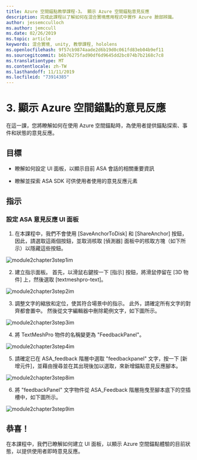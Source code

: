 ```yaml
---
title: Azure 空間錨點教學課程-3。 顯示 Azure 空間錨點意見反應
description: 完成此課程以了解如何在混合實境應用程式中實作 Azure 臉部辨識。
author: jessemcculloch
ms.author: jemccull
ms.date: 02/26/2019
ms.topic: article
keywords: 混合實境, unity, 教學課程, hololens
ms.openlocfilehash: 9f57cb9874aade2d6b19d0c061fd83eb04b9ef11
ms.sourcegitcommit: b6b76275fad90df6d9645dd2bc074b7b2168c7c8
ms.translationtype: MT
ms.contentlocale: zh-TW
ms.lasthandoff: 11/11/2019
ms.locfileid: "73914385"
---
```

# <a name="3-displaying-azure-spatial-anchor-feedback"></a>3. 顯示 Azure 空間錨點的意見反應

在這一課，您將瞭解如何在使用 Azure 空間錨點時，為使用者提供錨點探索、事件和狀態的意見反應。

## <a name="objectives"></a>目標

* 瞭解如何設定 UI 面板，以顯示目前 ASA 會話的相關重要資訊

* 瞭解並探索 ASA SDK 可供使用者使用的意見反應元素

## <a name="instructions"></a>指示

### <a name="set-up-asa-feedback-ui-panel"></a>設定 ASA 意見反應 UI 面板

1. 在本課程中，我們不會使用 [SaveAnchorToDisk] 和 [ShareAnchor] 按鈕，因此，請選取這兩個按鈕，並取消核取 [偵測器] 面板中的核取方塊（如下所示）以隱藏這些按鈕。
   

![module2chapter3step1im](images/module2chapter3step1im.PNG)

2. 建立指示面板。 首先，以滑鼠右鍵按一下 [指示] 按鈕，將滑鼠停留在 [3D 物件] 上，然後選取 [textmeshpro-text]。

![module2chapter3step2im](images/module2chapter3step2im.PNG)

3. 調整文字的縮放和定位，使其符合場景中的指示。 此外，請確定所有文字的對齊都會置中。 然後從文字編輯器中刪除範例文字，如下圖所示。

![module2chapter3step3im](images/module2chapter3step3im.PNG)

4. 將 TextMeshPro 物件的名稱變更為 "FeedbackPanel"。
   

![module2chapter3step4im](images/module2chapter3step4im.PNG)

5. 請確定已在 ASA_feedback 階層中選取 "feedbackpanel" 文字，按一下 [新增元件]，並藉由搜尋並在其出現後加以選取，來新增錨點意見反應腳本。 

![module2chapter3step8im](images/module2chapter3step8im.PNG)

6. 將 "feedbackPanel" 文字物件從 ASA_Feedback 階層拖曳至腳本底下的空插槽中，如下圖所示。 

![module2chapter3step9im](images/module2chapter3step9im.PNG)

## <a name="congratulations"></a>恭喜！

在本課程中，我們已瞭解如何建立 UI 面板，以顯示 Azure 空間錨點體驗的目前狀態，以提供使用者即時意見反應。


